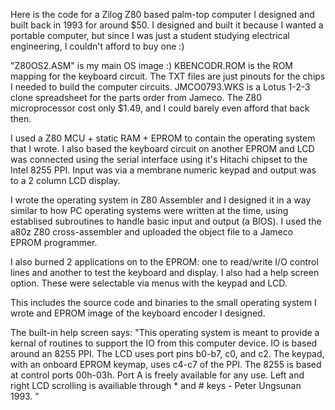 Here is the code for a Zilog Z80 based palm-top computer I designed and built back in 1993 for around $50.
I designed and built it because I wanted a portable computer, but since I was just a student studying electrical engineering, I couldn't afford to buy one :)

"Z80OS2.ASM" is my main OS image :)
KBENCODR.ROM is the ROM mapping for the keyboard circuit.
The TXT files are just pinouts for the chips I needed to build the computer circuits.
JMCO0793.WKS is a Lotus 1-2-3 clone spreadsheet for the parts order from Jameco. The Z80 microprocessor cost only $1.49, and I could barely even afford that back then.

I used a Z80 MCU + static RAM + EPROM to contain the operating system that I wrote. I also based the keyboard circuit on another EPROM and LCD was connected using the serial interface using it's Hitachi chipset to the Intel 8255 PPI. Input was via a membrane numeric keypad and output was to a 2 column LCD display.

I wrote the operating system in Z80 Assembler and I designed it in a way similar to how PC operating systems were written at the time, using establised subroutines to handle basic input and output (a BIOS). I used the a80z Z80 cross-assembler and uploaded the object file to a Jameco EPROM programmer.

I also burned 2 applications on to the EPROM: one to read/write I/O control lines and another to test the keyboard and display. I also had a help screen option. These were selectable via menus with the keypad and LCD.

This includes the source code and binaries to the small operating system I wrote and EPROM image of the keyboard encoder I designed.

The built-in help screen says: "This operating system is meant to provide a kernal of routines to support the IO from this computer device. IO is based around an 8255 PPI. The LCD uses port pins b0-b7, c0, and c2. The keypad, with an onboard EPROM keymap, uses c4-c7 of the PPI. The 8255 is based at control ports 00h-03h. Port A is freely available for any use. Left and right LCD scrolling is availiable through * and # keys - Peter Ungsunan 1993. "
